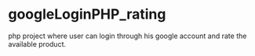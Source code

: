 # googleLoginPHP_rating
php project where user can login through his google account and rate the available product.
